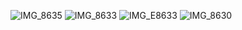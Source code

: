 ![IMG_8635](https://user-images.githubusercontent.com/1933673/183307386-8614744b-b3ac-4811-88a2-cf70502f1a9b.PNG)
![IMG_8633](https://user-images.githubusercontent.com/1933673/183307392-18fa24ef-6f59-4d85-bba2-7d87b65e6a1d.PNG)
![IMG_E8633](https://user-images.githubusercontent.com/1933673/183307396-17110c85-f507-48e0-9983-f7537d53c538.JPG)
![IMG_8630](https://user-images.githubusercontent.com/1933673/183307406-f05a88a6-3ddd-498a-b9d5-73bcfb6fa4bf.PNG)
